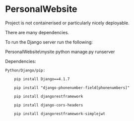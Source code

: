 # PersonalWebsite

Project is not containerised or particularly nicely deployable.

There are many dependencies.

To run the Django server run the following:

PersonalWebsite\mysite python manage.py runserver

Dependencies:

	Python/Django/pip:

		pip install Django==4.1.7

		pip install "django-phonenumber-field[phonenumbers]"

		pip install djangorestframework

		pip install django-cors-headers

		pip install djangorestframework-simplejwt
